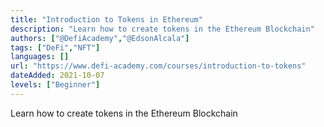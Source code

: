 ```yaml
---
title: "Introduction to Tokens in Ethereum"
description: "Learn how to create tokens in the Ethereum Blockchain"
authors: ["@DefiAcademy","@EdsonAlcala"]
tags: ["DeFi","NFT"]
languages: []
url: "https://www.defi-academy.com/courses/introduction-to-tokens"
dateAdded: 2021-10-07
levels: ["Beginner"]
---
```


Learn how to create tokens in the Ethereum Blockchain